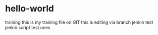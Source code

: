 # hello-world
training
this is my training file on GIT
this is editing via branch
jenkin test
jenkin script test ones
